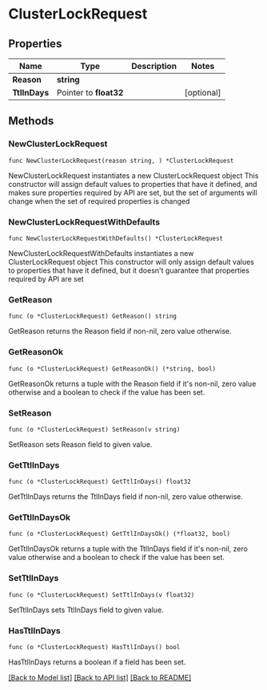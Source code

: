 # ClusterLockRequest

## Properties

Name | Type | Description | Notes
------------ | ------------- | ------------- | -------------
**Reason** | **string** |  | 
**TtlInDays** | Pointer to **float32** |  | [optional] 

## Methods

### NewClusterLockRequest

`func NewClusterLockRequest(reason string, ) *ClusterLockRequest`

NewClusterLockRequest instantiates a new ClusterLockRequest object
This constructor will assign default values to properties that have it defined,
and makes sure properties required by API are set, but the set of arguments
will change when the set of required properties is changed

### NewClusterLockRequestWithDefaults

`func NewClusterLockRequestWithDefaults() *ClusterLockRequest`

NewClusterLockRequestWithDefaults instantiates a new ClusterLockRequest object
This constructor will only assign default values to properties that have it defined,
but it doesn't guarantee that properties required by API are set

### GetReason

`func (o *ClusterLockRequest) GetReason() string`

GetReason returns the Reason field if non-nil, zero value otherwise.

### GetReasonOk

`func (o *ClusterLockRequest) GetReasonOk() (*string, bool)`

GetReasonOk returns a tuple with the Reason field if it's non-nil, zero value otherwise
and a boolean to check if the value has been set.

### SetReason

`func (o *ClusterLockRequest) SetReason(v string)`

SetReason sets Reason field to given value.


### GetTtlInDays

`func (o *ClusterLockRequest) GetTtlInDays() float32`

GetTtlInDays returns the TtlInDays field if non-nil, zero value otherwise.

### GetTtlInDaysOk

`func (o *ClusterLockRequest) GetTtlInDaysOk() (*float32, bool)`

GetTtlInDaysOk returns a tuple with the TtlInDays field if it's non-nil, zero value otherwise
and a boolean to check if the value has been set.

### SetTtlInDays

`func (o *ClusterLockRequest) SetTtlInDays(v float32)`

SetTtlInDays sets TtlInDays field to given value.

### HasTtlInDays

`func (o *ClusterLockRequest) HasTtlInDays() bool`

HasTtlInDays returns a boolean if a field has been set.


[[Back to Model list]](../README.md#documentation-for-models) [[Back to API list]](../README.md#documentation-for-api-endpoints) [[Back to README]](../README.md)


